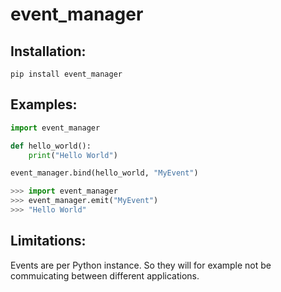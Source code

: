 # event_manager

## Installation:
```batch
pip install event_manager
```

## Examples:

```python
import event_manager

def hello_world():
    print("Hello World")

event_manager.bind(hello_world, "MyEvent")
```

```python
>>> import event_manager
>>> event_manager.emit("MyEvent")
>>> "Hello World"
```



## Limitations:
Events are per Python instance. So they will for example not be commuicating between different applications.